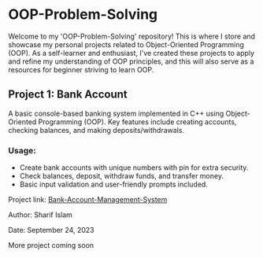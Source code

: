 # OOP-Problem-Solving
Welcome to my 'OOP-Problem-Solving' repository!
This is where I store and showcase my personal projects related to Object-Oriented Programming (OOP).
As a self-learner and enthusiast, I've created these projects to apply and refine my understanding of OOP principles,
and this will also serve as a resources for beginner striving to learn OOP.

## Project 1: Bank Account
A basic console-based banking system implemented in C++ using Object-Oriented Programming (OOP).
Key features include creating accounts, checking balances, and making deposits/withdrawals.

### Usage:
- Create bank accounts with unique numbers with pin for extra security.
- Check balances, deposit, withdraw funds, and transfer money.
- Basic input validation and user-friendly prompts included.

Project link: [Bank-Account-Management-System](https://github.com/sharif-islam96403/OOP-Problem-Solving/tree/main/Bank-Account-Management-System)

Author:
Sharif Islam

Date:
September 24, 2023 

More project coming soon

